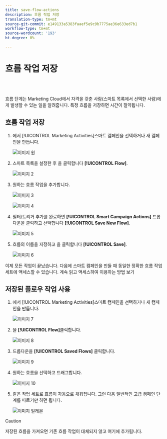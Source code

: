 ```yaml
---
title: save-flow-actions
description: 흐름 작업 저장
translation-type: tm+mt
source-git-commit: e149133a5383faaef5e9c9b7775ae36e633ed7b1
workflow-type: tm+mt
source-wordcount: '193'
ht-degree: 0%

---
```



# 흐름 작업 저장

<br> 

흐름 단계는 Marketing Cloud에서 자격을 갖춘 사람(스마트 목록에서 선택한 사람)에게 발생할 수 있는 일을 알려줍니다. 특정 흐름을 저장하면 시간이 절약됩니다.

## 흐름 작업 저장

1. 에서 [!UICONTROL Marketing Activities]스마트 캠페인을 선택하거나 새 캠페인을 만듭니다.

   ![이미지 원](/help/sky/assets/smart-lists-and-static-lists/save-flow-actions/save-flow-actions-1.png)

1. 스마트 목록을 설정한 후 을 클릭합니다 **[!UICONTROL Flow]**.

   ![이미지 2](/help/sky/assets/smart-lists-and-static-lists/save-flow-actions/save-flow-actions-2.png)

1. 원하는 흐름 작업을 추가합니다.

   ![이미지 3](/help/sky/assets/smart-lists-and-static-lists/save-flow-actions/save-flow-actions-3.png)

   ![이미지 4](/help/sky/assets/smart-lists-and-static-lists/save-flow-actions/save-flow-actions-4.png)

1. 필터/트리거 추가를 완료하면 **[!UICONTROL Smart Campaign Actions]** 드롭다운을 클릭하고 선택합니다 **[!UICONTROL Save New Flow]**.

   ![이미지 5](/help/sky/assets/smart-lists-and-static-lists/save-flow-actions/save-flow-actions-5.png)

1. 흐름의 이름을 지정하고 을 클릭합니다 **[!UICONTROL Save]**.

   ![이미지 6](/help/sky/assets/smart-lists-and-static-lists/save-flow-actions/save-flow-actions-6.png)

이제 모든 작업이 끝났습니다. 다음에 스마트 캠페인을 만들 때 동일한 정확한 흐름 작업 세트에 액세스할 수 있습니다. 계속 읽고 액세스하여 이용하는 방법 보기

## 저장된 플로우 작업 사용

1. 에서 [!UICONTROL Marketing Activities]스마트 캠페인을 선택하거나 새 캠페인을 만듭니다.

   ![이미지 7](/help/sky/assets/smart-lists-and-static-lists/save-flow-actions/save-flow-actions-7.png)

1. 을 **[!UICONTROL Flow]**&#x200B;클릭합니다.

   ![이미지 8](/help/sky/assets/smart-lists-and-static-lists/save-flow-actions/save-flow-actions-8.png)

1. 드롭다운을 **[!UICONTROL Saved Flows]** 클릭합니다.

   ![이미지 9](/help/sky/assets/smart-lists-and-static-lists/save-flow-actions/save-flow-actions-9.png)

1. 원하는 흐름을 선택하고 드래그합니다.

   ![이미지 10](/help/sky/assets/smart-lists-and-static-lists/save-flow-actions/save-flow-actions-10.png)

1. 같은 작업 세트로 흐름이 자동으로 채워집니다. 그런 다음 일반적인 고급 캠페인 단계를 따르기만 하면 됩니다.

   ![이미지 일레븐](/help/sky/assets/smart-lists-and-static-lists/save-flow-actions/save-flow-actions-11.png)

>[!CAUTION]
>
>저장된 흐름을 가져오면 기존 흐름 작업이 대체되지 않고 여기에 추가됩니다.
